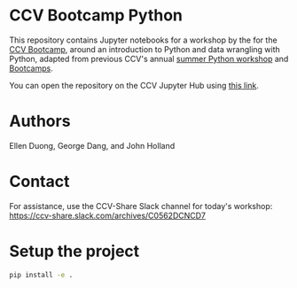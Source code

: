 # CCV Bootcamp Python

This repository contains Jupyter notebooks for a workshop by the for the [CCV Bootcamp](https://docs.ccv.brown.edu/bootcamp-2023/schuedule/wednesday-5-may-1), around an introduction to Python and data wrangling with Python, adapted from previous CCV's annual [summer Python workshop](https://github.com/brown-ccv/workshop-python-2020) and [Bootcamps](https://github.com/brown-ccv/ccv-bootcamp-python).

You can open the repository on the CCV Jupyter Hub using [this link](https://ccv.jupyter.brown.edu/hub/user-redirect/git-pull?repo=https%3A%2F%2Fgithub.com%2Fbrown-ccv%2Fccv-bootcamp-python-2023&urlpath=lab%2Ftree%2Fccv-bootcamp-python-2023%2F&branch=main).

# Authors

Ellen Duong, George Dang, and John Holland

# Contact

For assistance, use the CCV-Share Slack channel for today's workshop: 
https://ccv-share.slack.com/archives/C0562DCNCD7

# Setup the project
```bash
pip install -e .
```
